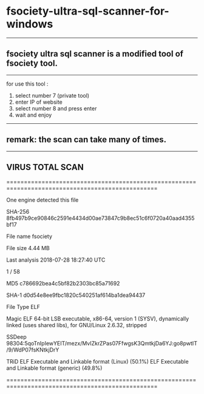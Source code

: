 # fsociety-ultra-sql-scanner-for-windows

---------------------------------------------------------------
fsociety ultra sql scanner is a modified tool of fsociety tool.
---------------------------------------------------------------

--------------------------------------------------------------------------------------------------------------------------------
for use this tool :
1. select number 7 (private tool)
2. enter IP of website
3. select number 8 and press enter
4. wait and enjoy

--------------------------------------------------------------------------------------------------------------------------------
remark:
the scan can take many of times.
--------------------------------------------------------------------------------------------------------------------------------

--------------------------------------------------------------------------------------------------------------------------------
VIRUS TOTAL SCAN
--------------------------------------------------------------------------------------------------------------------------------

=================================================================================================

One engine detected this file

SHA-256	8fb497b9ce90846c2591e4434d00ae73847c9b8ec51c6f0720a40aad4355bf17

File name	fsociety

File size	4.44 MB

Last analysis	2018-07-28 18:27:40 UTC

1 / 58

MD5 c786692bea4c5bf82b2303bc85a71692

SHA-1 d0d54e8ee9fbc1820c540251af614ba1dea94437

File Type ELF

Magic ELF 64-bit LSB executable, x86-64, version 1 (SYSV), dynamically linked (uses shared libs), for GNU/Linux 2.6.32, stripped

SSDeep 98304:5qoTnIpIewYEIT/mezx/MvIZkrZPas07FfwgsK3QmtkjDa6YJ:go8pwtIT/9/WdP07fsKNtkjDrY

TRiD ELF Executable and Linkable format (Linux) (50.1%) ELF Executable and Linkable format (generic) (49.8%)

=================================================================================================
